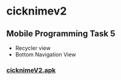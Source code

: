 # cicknimev2

## Mobile Programming Task 5
- Recycler view
- Bottom Navigation View

### <a href="https://docs.google.com/uc?export=download&id=1_TwEi1iZqwXcX1ZoweS9uF-UAw2NKbiS">cicknimeV2.apk</a>
